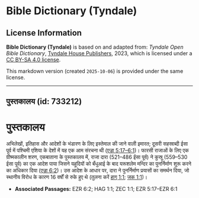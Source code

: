 # Bible Dictionary (Tyndale)

## License Information

**Bible Dictionary (Tyndale)** is based on and adapted from: _Tyndale Open Bible Dictionary_, [Tyndale House Publishers](https://tyndaleopenresources.com/), 2023, which is licensed under a [CC BY-SA 4.0 license](https://creativecommons.org/licenses/by-sa/4.0/legalcode.en).

This markdown version (created `2025-10-06`) is provided under the same license.



--------------------------------

## पुस्तकालय (id: 733212)

पुस्तकालय
=========

अभिलेखों, इतिहास और आदेशों के भंडारण के लिए इस्तेमाल की जाने वाली इमारत; दूसरी सहस्राब्दी ईसा पूर्व में पश्चिमी एशिया के देशों में यह एक आम संरचना थी ([एज्रा 5:17–6:1](https://ref.ly/Ezra5:17-Ezra6:1))। फारसी राजाओं के लिए एक ग्रीष्मकालीन शरण, एकबाताना के पुस्तकालय में, राजा दारा (521–486 ईसा पूर्व) ने कुस्रू (559–530 ईसा पूर्व) का एक आदेश पाया जिसने यहूदियों को बँधुआई के बाद यरूशलेम मन्दिर का पुनर्निर्माण शुरू करने का अधिकार दिया ([एज्रा 6:2](https://ref.ly/Ezra6:2))। उस आदेश के आधार पर, दारा ने पुनर्निर्माण प्रयासों का समर्थन दिया, जो स्थानीय विरोध के कारण 16 वर्षों से रुके हुए थे (तुलना करें [हाग् 1:1](https://ref.ly/Hag1:1); [जक 1:1](https://ref.ly/Zech1:1))।

* **Associated Passages:** EZR 6:2; HAG 1:1; ZEC 1:1; EZR 5:17–EZR 6:1

